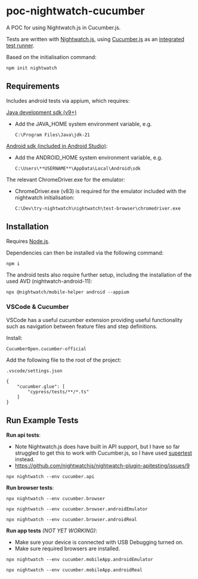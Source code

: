 # poc-nightwatch-cucumber
A POC for using Nightwatch.js in Cucumber.js.

Tests are written with [Nightwatch.js](https://nightwatchjs.org/guide/overview/what-is-nightwatch.html), using [Cucumber.js](https://cucumber.io/docs/guides/overview/) as an [integrated test runner](https://nightwatchjs.org/guide/writing-tests/using-cucumberjs.html#using-cucumberjs-with-nightwatch).

Based on the initialisation command:

`npm init nightwatch`

## Requirements

Includes android tests via appium, which requires:

[Java development sdk (v9+)](https://www.oracle.com/java/technologies/downloads/#jdk21-windows)
- Add the JAVA_HOME system environment variable, e.g.

  `C:\Program Files\Java\jdk-21`

[Android sdk (included in Android Studio)](https://developer.android.com/studio):
- Add the ANDROID_HOME system environment variable, e.g.

  `C:\Users\**USERNAME**\AppData\Local\Android\sdk`

The relevant ChromeDriver.exe for the emulator:
- ChromeDriver.exe (v83) is required for the emulator included with the nightwatch initialisation:

  `C:\Dev\try-nightwatch\nightwatch\test-browser\chromedriver.exe`

## Installation
Requires [Node.js](https://nodejs.org/).

Dependencies can then be installed via the following command:

`npm i`

The android tests also require further setup, including the installation of the used AVD (nightwatch-android-11):

`npx @nightwatch/mobile-helper android --appium`

### VSCode & Cucumber
VSCode has a useful cucumber extension providing useful functionality such as navigation between feature files and step definitions.

Install:

`CucumberOpen.cucumber-official`

Add the following file to the root of the project:

`.vscode/settings.json` 
```
{
    "cucumber.glue": [
        "cypress/tests/**/*.ts"
    ]
}
```

## Run Example Tests

**Run api tests**:

* Note Nightwatch.js does have built in API support, but I have so far struggled to get this to work with Cucumber.js, so I have used [supertest](https://github.com/ladjs/supertest) instead.
* https://github.com/nightwatchjs/nightwatch-plugin-apitesting/issues/9

`npx nightwatch --env cucumber.api`

**Run browser tests**:

`npx nightwatch --env cucumber.browser`

`npx nightwatch --env cucumber.browser.androidEmulator`

`npx nightwatch --env cucumber.browser.androidReal`

**Run app tests** *(NOT YET WORKING)*:

* Make sure your device is connected with USB Debugging turned on.
* Make sure required browsers are installed.

`npx nightwatch --env cucumber.mobileApp.androidEmulator`

`npx nightwatch --env cucumber.mobileApp.androidReal`